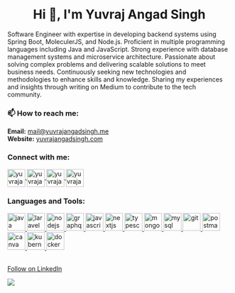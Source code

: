 <h1 align="center">
  Hi 👋, I'm Yuvraj Angad Singh
</h1>


<!--
    <h3 align="center">
      Software Engineer
    </h3>
    <p align="left">
      <img src="https://komarev.com/ghpvc/?username=yuvrajangadsingh&label=Profile%20views&color=0e75b6&style=flat" alt="yuvrajangadsingh" />
    </p>
    <p align="left">
      <a href="https://github.com/ryo-ma/github-profile-trophy">
        <img src="https://github-profile-trophy.vercel.app/?username=yuvrajangadsingh" alt="yuvrajangadsingh" />
      </a>
    </p>
    <p align="left">
      <a href="https://twitter.com/yuvrajangads" target="blank">
        <img src="https://img.shields.io/twitter/follow/yuvrajangads?logo=twitter&style=for-the-badge" alt="yuvrajangads" />
      </a>
    </p>
-->

<p align="left">
  Software Engineer with expertise in developing backend systems using Spring Boot, MoleculerJS, and Node.js.
  Proficient in multiple programming languages including Java and JavaScript. 
  Strong experience with database management systems and microservice architecture. 
  Passionate about solving complex problems and delivering scalable solutions to meet business needs. 
  Continuously seeking new technologies and methodologies to enhance skills and knowledge. 
  Sharing my experiences and insights through writing on Medium to contribute to the tech community.
</p>

<h3 align="left">📫 How to reach me:</h3>
<p align="left">
  <b>Email:</b> <a href="mailto:mail@yuvrajangadsingh.me">mail@yuvrajangadsingh.me</a><br/>
  <b>Website:</b> <a href="https://www.yuvrajangadsingh.com/" target="_blank">yuvrajangadsingh.com</a>
</p>

<h3 align="left">Connect with me:</h3>
<p align="left">
  <a href="https://twitter.com/yuvrajangads" target="_blank">
    <img align="center" src="https://img.icons8.com/color/48/null/twitter--v1.png" alt="yuvrajangads" height="40" width="40" />
  </a>
  <a href="https://linkedin.com/in/yuvrajangadsingh" target="_blank">
    <img align="center" src="https://img.icons8.com/fluency/48/null/linkedin-circled.png" alt="yuvrajangadsingh" height="40" width="40" />
  </a>
  <a href="https://instagram.com/yuvrajangadsingh" target="_blank">
    <img align="center" src="https://img.icons8.com/3d-fluency/94/null/instagram-new.png" alt="yuvrajangadsingh" height="40" width="40" />
  </a>
  <a href="https://medium.com/@yuvrajangad.s/subscribe" target="_blank">
    <img align="center" src="https://img.icons8.com/ios-filled/50/null/medium-monogram--v1.png" alt="yuvrajangadsingh" height="40" width="40" />
  </a>
</p>

<h3 align="left">Languages and Tools:</h3>
<p align="left">
  <a href="https://www.java.com" target="_blank">
    <img src="https://img.icons8.com/fluency/48/null/java-coffee-cup-logo.png" alt="java" width="40" height="40" />
  </a>
  <a href="https://laravel.com/" target="_blank">
    <img src="https://img.icons8.com/external-tal-revivo-color-tal-revivo/24/null/external-laravel-is-a-free-open-source-php-web-framework-logo-color-tal-revivo.png" alt="laravel" width="40" height="40" />
  </a>
  <a href="https://nodejs.org" target="_blank">
    <img src="https://img.icons8.com/fluency/48/null/node-js.png" alt="nodejs" width="40" height="40" />
  </a>
  <a href="https://graphql.org" target="_blank">
    <img src="https://img.icons8.com/color/48/null/graphql.png" alt="graphql" width="40" height="40" />
  </a>
  <a href="https://developer.mozilla.org/en-US/docs/Web/JavaScript" target="_blank">
    <img src="https://img.icons8.com/color/48/null/javascript--v1.png" alt="javascript" width="40" height="40" />
  </a>
  <a href="https://nextjs.org/" target="_blank">
    <img src="https://img.icons8.com/color/48/null/nextjs.png" alt="nextjs" width="40" height="40" />
  </a>
  <a href="https://www.typescriptlang.org/" target="_blank">
    <img src="https://img.icons8.com/fluency/48/null/typescript--v1.png" alt="typescript" width="40" height="40" />
  </a>
  <a href="https://www.mongodb.com/" target="_blank">
    <img src="https://img.icons8.com/color/48/null/mongodb.png" alt="mongodb" width="40" height="40" />
  </a>
  <a href="https://www.mysql.com/" target="_blank">
    <img src="https://img.icons8.com/color/48/null/mysql-logo.png" alt="mysql" width="40" height="40" />
  </a>
  <a href="https://git-scm.com/" target="_blank">
    <img src="https://img.icons8.com/color/48/null/git.png" alt="git" width="40" height="40" />
  </a>
  <a href="https://postman.com" target="_blank">
    <img src="https://img.icons8.com/external-tal-revivo-color-tal-revivo/24/null/external-postman-is-the-only-complete-api-development-environment-logo-color-tal-revivo.png" alt="postman" width="40" height="40" />
  </a>
  <a href="https://www.canva.com/en_in/" target="_blank">
    <img src="https://img.icons8.com/fluency/48/null/canva.png" alt="canva" width="40" height="40" />
  </a>
  <a href="https://kubernetes.io/" target="_blank">
    <img src="https://img.icons8.com/color/48/null/kubernetes.png" alt="kubernetes" width="40" height="40" />
  </a>
  <a href="https://docker.com/" target="_blank">
    <img src="https://img.icons8.com/fluency/48/null/docker.png" alt="docker" width="40" height="40" />
  </a>
</p>

<br>
<a class="libutton" href="https://www.linkedin.com/comm/mynetwork/discovery-see-all?usecase=PEOPLE_FOLLOWS&followMember=yuvrajangadsingh" target="_blank">Follow on LinkedIn</a>

![](https://komarev.com/ghpvc/?username=yuvrajangadsingh&label=PROFILE+VISITS&style=for-the-badge&color=blue)

<!--
<p>
  <img align="left" src="https://github-readme-stats.vercel.app/api/top-langs?username=yuvrajangadsingh&show_icons=true&locale=en&layout=compact" alt="yuvrajangadsingh" />
</p>
<p>
  <img align="center" src="https://github-readme-stats.vercel.app/api?username=yuvrajangadsingh&show_icons=true&locale=en" alt="yuvrajangadsingh" />
</p>
<p>
  <img align="center" src="https://github-readme-streak-stats.herokuapp.com/?user=yuvrajangadsingh&" alt="yuvrajangadsingh" />
</p>
-->
<!-- YUVRAJ ANGAD SINGH -->

